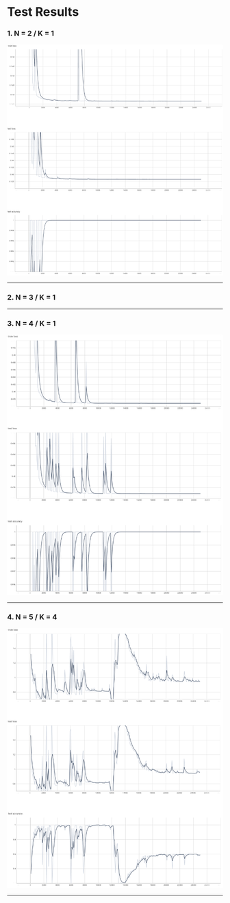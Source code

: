 # Test Results

### 1. N = 2 / K = 1

![result1](./imgs/result_N2_K1.png)

---

### 2. N = 3 / K = 1


---

### 3. N = 4 / K = 1

![result3](./imgs/result_N4_K1.png)

---

### 4. N = 5 / K = 4

![result4](./imgs/result_N5_K4.png)

---

